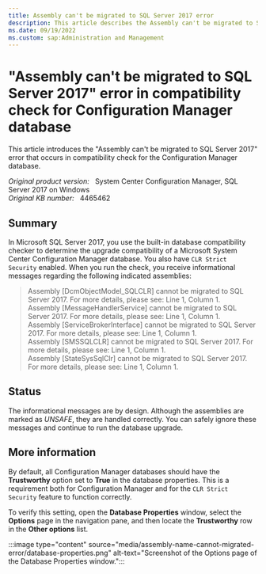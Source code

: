 ```yaml
---
title: Assembly can't be migrated to SQL Server 2017 error
description: This article describes the Assembly can't be migrated to SQL Server 2017 error in compatibility check for Configuration Manager database.
ms.date: 09/19/2022
ms.custom: sap:Administration and Management
---
```


# "Assembly can't be migrated to SQL Server 2017" error in compatibility check for Configuration Manager database

This article introduces the "Assembly can't be migrated to SQL Server 2017" error that occurs in compatibility check for the Configuration Manager database.

_Original product version:_ &nbsp; System Center Configuration Manager, SQL Server 2017 on Windows  
_Original KB number:_ &nbsp; 4465462

## Summary

In Microsoft SQL Server 2017, you use the built-in database compatibility checker to determine the upgrade compatibility of a Microsoft System Center Configuration Manager database. You also have `CLR Strict Security` enabled. When you run the check, you receive informational messages regarding the following indicated assemblies:

> Assembly [DcmObjectModel_SQLCLR] cannot be migrated to SQL Server 2017. For more details, please see: Line 1, Column 1.  
Assembly [MessageHandlerService] cannot be migrated to SQL Server 2017. For more details, please see: Line 1, Column 1.  
Assembly [ServiceBrokerInterface] cannot be migrated to SQL Server 2017. For more details, please see: Line 1, Column 1.  
Assembly [SMSSQLCLR] cannot be migrated to SQL Server 2017. For more details, please see: Line 1, Column 1.  
Assembly [StateSysSqlClr] cannot be migrated to SQL Server 2017. For more details, please see: Line 1, Column 1.

## Status

The informational messages are by design. Although the assemblies are marked as *UNSAFE*, they are handled correctly. You can safely ignore these messages and continue to run the database upgrade.

## More information

By default, all Configuration Manager databases should have the **Trustworthy** option set to **True** in the database properties. This is a requirement both for Configuration Manager and for the `CLR Strict Security` feature to function correctly.

To verify this setting, open the **Database Properties** window, select the **Options** page in the navigation pane, and then locate the **Trustworthy** row in the **Other options** list.

:::image type="content" source="media/assembly-name-cannot-migrated-error/database-properties.png" alt-text="Screenshot of the Options page of the Database Properties window.":::
